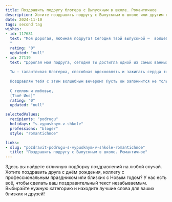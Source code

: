 ```yaml
---
title: Поздравить подругу блогера с Выпускным в школе. Романтичное
description: Хотите поздравить подругу с Выпускным в школе или другим праздником? Наш ИИ создаст незабываемое поздравление, а вы обязательно выделитесь среди других.  
date: 2024-11-10
tags: second tag
wishes:
- id: 117681
  text: "Моя дорогая, любимая подруга! Сегодня твой выпускной –  волшебный день, начало новой, яркой главы в твоей жизни. Пускай твой блогерский путь будет полон вдохновения, ярких красок и миллионов преданных читателей.  Пусть звёзды  освещают твой путь, а  сердце  всегда  наполняется  любовью и счастьем.  С этим прекрасным праздником!
  "
  rating: "0"
  updated: "null"
- id: 27119
  text: "Дорогая моя подруга, сегодня ты достигла одной из самых важных вех в своей жизни – выпускного вечера. Этот день стал воплощением всех твоих надежд, стремлений и упорного труда. Я счастлива быть рядом с тобой, делить твои радости и поддерживать тебя во всех твоих начинаниях.
  
  Ты – талантливая блогерша, способная вдохновлять и зажигать сердца тысяч людей. Твои истории и эмоции передаются через экран, делая мир ярче и добрее. Пусть твоя профессиональная дорога будет полна успехов, творческих идей и новых вызовов.
  
  Поздравляю тебя с этим волшебным вечером! Пусть он запомнится не только как праздник прощания со школой, но и как начало новой, захватывающей главы твоей жизни. Береги себя, люби и будь любимой, и помни, что я всегда рядом, готовая поддержать тебя в любую минуту.
  
  С теплом и любовью,
  [Твоё Имя]"
  rating: "0"
  updated: "null"

selectedValues:
  recipients: "podrugu"
  holidays: "s-vypusknym-v-shkole"
  professions: "bloger"
  style: "romantichnoe"

links:
- slug: "pozdravit-podrugu-s-vypusknym-v-shkole-romantichnoe"
  title: "Поздравить подругу с Выпускным в школе. Романтичное"
---
```


Здесь вы найдете отличную подборку поздравлений на любой случай.
Хотите поздравить друга с днём рождения, коллегу с профессиональным праздником или близких с Новым годом? У нас есть всё, чтобы сделать ваш поздравительный текст незабываемым. Выбирайте нужную категорию и находите лучшие слова для ваших близких и друзей!
